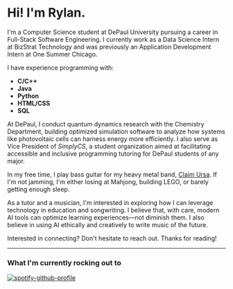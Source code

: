 # Hi! I'm Rylan.

I'm a Computer Science student at DePaul University pursuing a career in Full-Stack Software Engineering. I currently work as a Data Science Intern at BizStrat Technology and was previously an Application Development Intern at One Summer Chicago.

I have experience programming with:
- **C/C++**
- **Java**
- **Python**
- **HTML/CSS**
- **SQL**

At DePaul, I conduct quantum dynamics research with the Chemistry Department, building optimized simulation software to analyze how systems like photovoltaic cells can harness energy more efficiently. I also serve as Vice President of *SimplyCS*, a student organization aimed at facilitating accessible and inclusive programming tutoring for DePaul students of any major.

In my free time, I play bass guitar for my heavy metal band, [Claim Ursa](https://www.instagram.com/claimursa/). If I'm not jamming, I'm either losing at Mahjong, building LEGO, or barely getting enough sleep.

As a tutor and a musician, I'm interested in exploring how I can leverage technology in education and songwriting. I believe that, with care, modern AI tools can optimize learning experiences—not diminish them. I also believe in using AI ethically and creatively to write music of the future.

Interested in connecting? Don't hesitate to reach out. Thanks for reading!

---

### What I'm currently rocking out to
[![spotify-github-profile](https://spotify-github-profile.kittinanx.com/api/view?uid=c65vugqubudxnhgsvux6ns1pv&cover_image=true&theme=natemoo-re&show_offline=true&background_color=121212&interchange=true&bar_color=e3008c&bar_color_cover=false)](https://github.com/kittinan/spotify-github-profile)
